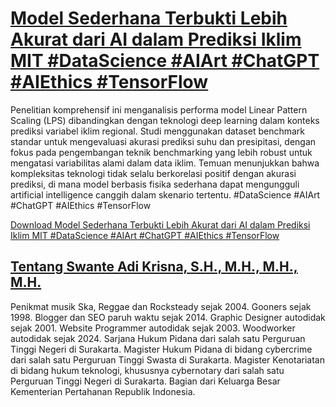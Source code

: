 # [Model Sederhana Terbukti Lebih Akurat dari AI dalam Prediksi Iklim MIT #DataScience #AIArt #ChatGPT #AIEthics #TensorFlow](https://swanteadikrisna.com/ai/website/58/model-sederhana-terbukti-lebih-akurat-dari-ai-dalam-prediksi-iklim-mit/)

Penelitian komprehensif ini menganalisis performa model Linear Pattern Scaling (LPS) dibandingkan dengan teknologi deep learning dalam konteks prediksi variabel iklim regional. Studi menggunakan dataset benchmark standar untuk mengevaluasi akurasi prediksi suhu dan presipitasi, dengan fokus pada pengembangan teknik benchmarking yang lebih robust untuk mengatasi variabilitas alami dalam data iklim. Temuan menunjukkan bahwa kompleksitas teknologi tidak selalu berkorelasi positif dengan akurasi prediksi, di mana model berbasis fisika sederhana dapat mengungguli artificial intelligence canggih dalam skenario tertentu. #DataScience #AIArt #ChatGPT #AIEthics #TensorFlow 

[Download Model Sederhana Terbukti Lebih Akurat dari AI dalam Prediksi Iklim MIT #DataScience #AIArt #ChatGPT #AIEthics #TensorFlow](https://swanteadikrisna.com/ai/website/58/model-sederhana-terbukti-lebih-akurat-dari-ai-dalam-prediksi-iklim-mit/)


## [Tentang Swante Adi Krisna, S.H., M.H., M.H., M.H.](https://swanteadikrisna.com/)

Penikmat musik Ska, Reggae dan Rocksteady sejak 2004. Gooners sejak 1998. Blogger dan SEO paruh waktu sejak 2014. Graphic Designer autodidak sejak 2001. Website Programmer autodidak sejak 2003. Woodworker autodidak sejak 2024. Sarjana Hukum Pidana dari salah satu Perguruan Tinggi Negeri di Surakarta. Magister Hukum Pidana di bidang cybercrime dari salah satu Perguruan Tinggi Swasta di Surakarta. Magister Kenotariatan di bidang hukum teknologi, khususnya cybernotary dari salah satu Perguruan Tinggi Negeri di Surakarta. Bagian dari Keluarga Besar Kementerian Pertahanan Republik Indonesia.